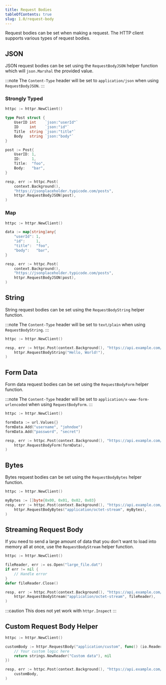 ```yaml
---
title: Request Bodies
tableOfContents: true
slug: 1.0/request-body
---
```


Request bodies can be set when making a request. The HTTP client supports various types of request bodies.

## JSON

JSON request bodies can be set using the `RequestBodyJSON` helper function which will `json.Marshal` the provided value.

:::note
The `Content-Type` header will be set to `application/json` when using `RequestBodyJSON`.
:::

### Strongly Typed

```go
httpc := httpr.NewClient()

type Post struct {
    UserID int    `json:"userId"`
    ID     int    `json:"id"`
    Title  string `json:"title"`
    Body   string `json:"body"`
}

post := Post{
    UserID: 1,
    ID:     1,
    Title:  "foo",
    Body:   "bar",
}

resp, err := httpc.Post(
    context.Background(),
    "https://jsonplaceholder.typicode.com/posts",
    httpr.RequestBodyJSON(post),
)
```

### Map

```go
httpc := httpr.NewClient()

data := map[string]any{
    "userId": 1,
    "id":     1,
    "title":  "foo",
    "body":   "bar",
}

resp, err := httpc.Post(
    context.Background(),
    "https://jsonplaceholder.typicode.com/posts",
    httpr.RequestBodyJSON(post),
)
```

## String

String request bodies can be set using the `RequestBodyString` helper function.

:::note
The `Content-Type` header will be set to `text/plain` when using `RequestBodyString`.
:::

```go
httpc := httpr.NewClient()

resp, err := httpc.Post(context.Background(), "https://api.example.com/text",
    httpr.RequestBodyString("Hello, World!"),
)
```

## Form Data

Form data request bodies can be set using the `RequestBodyForm` helper function.

:::note
The `Content-Type` header will be set to `application/x-www-form-urlencoded` when using `RequestBodyForm`.
:::

```go
httpc := httpr.NewClient()

formData := url.Values{}
formData.Add("username", "johndoe")
formData.Add("password", "secret")

resp, err := httpc.Post(context.Background(), "https://api.example.com/form",
    httpr.RequestBodyForm(formData),
)
```

## Bytes

Bytes request bodies can be set using the `RequestBodyBytes` helper function.

```go
httpc := httpr.NewClient()

myBytes := []byte{0x00, 0x01, 0x02, 0x03}
resp, err := httpc.Post(context.Background(), "https://api.example.com/binary",
    httpr.RequestBodyBytes("application/octet-stream", myBytes),
)
```

## Streaming Request Body

If you need to send a large amount of data that you don't want to load into memory all at once, use the `RequestBodyStream` helper function.

```go
httpc := httpr.NewClient()

fileReader, err := os.Open("large_file.dat")
if err != nil {
    // Handle error
}
defer fileReader.Close()

resp, err := httpc.Post(context.Background(), "https://api.example.com/upload",
    httpr.RequestBodyStream("application/octet-stream", fileReader),
)
```

:::caution
This does not yet work with `httpr.Inspect`
:::

## Custom Request Body Helper

```go
httpc := httpr.NewClient()

customBody := httpr.RequestBody("application/custom", func() (io.Reader, error) {
    // Your custom logic here
    return strings.NewReader("Custom data"), nil
})

resp, err := httpc.Post(context.Background(), "https://api.example.com/custom",
    customBody,
)
```
